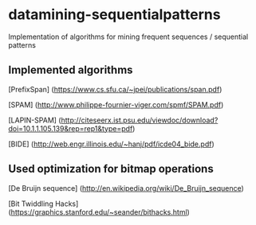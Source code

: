 # datamining-sequentialpatterns
Implementation of algorithms for mining frequent sequences / sequential patterns

## Implemented algorithms

[PrefixSpan] (https://www.cs.sfu.ca/~jpei/publications/span.pdf)

[SPAM] (http://www.philippe-fournier-viger.com/spmf/SPAM.pdf)

[LAPIN-SPAM] (http://citeseerx.ist.psu.edu/viewdoc/download?doi=10.1.1.105.139&rep=rep1&type=pdf)

[BIDE] (http://web.engr.illinois.edu/~hanj/pdf/icde04_bide.pdf)

## Used optimization for bitmap operations

[De Bruijn sequence] (http://en.wikipedia.org/wiki/De_Bruijn_sequence)

[Bit Twiddling Hacks] (https://graphics.stanford.edu/~seander/bithacks.html)